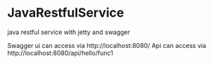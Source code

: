 # JavaRestfulService
java restful service with jetty and swagger

Swagger ui can access via http://localhost:8080/
Api can access via http://localhost:8080/api/hello/func1
